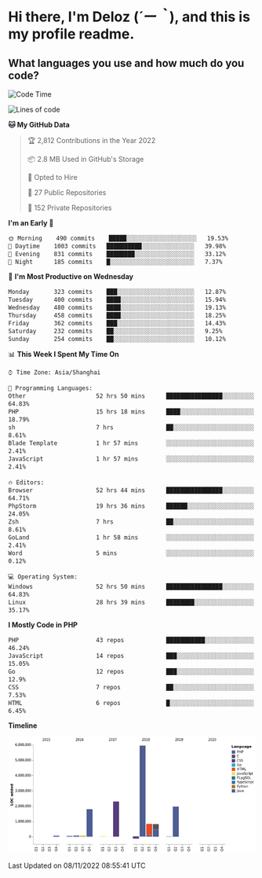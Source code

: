 # **Hi there, I'm Deloz (*´ー｀*), and this is my profile readme.**
<!--  [![Profile views](https://gpvc.arturio.dev/dank-del)](https://github.com/dank-del) -->
## **What languages you use and how much do you code?**

<!--START_SECTION:waka-->
![Code Time](http://img.shields.io/badge/Code%20Time-271%20hrs%2033%20mins-blue)

![Lines of code](https://img.shields.io/badge/From%20Hello%20World%20I%27ve%20Written-14%20Million%20lines%20of%20code-blue)

**🐱 My GitHub Data** 

> 🏆 2,812 Contributions in the Year 2022
 > 
> 📦 2.8 MB Used in GitHub's Storage 
 > 
> 💼 Opted to Hire
 > 
> 📜 27 Public Repositories 
 > 
> 🔑 152 Private Repositories  
 > 
**I'm an Early 🐤** 

```text
🌞 Morning    490 commits    █████░░░░░░░░░░░░░░░░░░░░   19.53% 
🌆 Daytime    1003 commits   ██████████░░░░░░░░░░░░░░░   39.98% 
🌃 Evening    831 commits    ████████░░░░░░░░░░░░░░░░░   33.12% 
🌙 Night      185 commits    █░░░░░░░░░░░░░░░░░░░░░░░░   7.37%

```
📅 **I'm Most Productive on Wednesday** 

```text
Monday       323 commits    ███░░░░░░░░░░░░░░░░░░░░░░   12.87% 
Tuesday      400 commits    ████░░░░░░░░░░░░░░░░░░░░░   15.94% 
Wednesday    480 commits    ████░░░░░░░░░░░░░░░░░░░░░   19.13% 
Thursday     458 commits    ████░░░░░░░░░░░░░░░░░░░░░   18.25% 
Friday       362 commits    ███░░░░░░░░░░░░░░░░░░░░░░   14.43% 
Saturday     232 commits    ██░░░░░░░░░░░░░░░░░░░░░░░   9.25% 
Sunday       254 commits    ██░░░░░░░░░░░░░░░░░░░░░░░   10.12%

```


📊 **This Week I Spent My Time On** 

```text
⌚︎ Time Zone: Asia/Shanghai

💬 Programming Languages: 
Other                    52 hrs 50 mins      ████████████████░░░░░░░░░   64.83% 
PHP                      15 hrs 18 mins      ████░░░░░░░░░░░░░░░░░░░░░   18.79% 
sh                       7 hrs               ██░░░░░░░░░░░░░░░░░░░░░░░   8.61% 
Blade Template           1 hr 57 mins        ░░░░░░░░░░░░░░░░░░░░░░░░░   2.41% 
JavaScript               1 hr 57 mins        ░░░░░░░░░░░░░░░░░░░░░░░░░   2.41%

🔥 Editors: 
Browser                  52 hrs 44 mins      ████████████████░░░░░░░░░   64.71% 
PhpStorm                 19 hrs 36 mins      ██████░░░░░░░░░░░░░░░░░░░   24.05% 
Zsh                      7 hrs               ██░░░░░░░░░░░░░░░░░░░░░░░   8.61% 
GoLand                   1 hr 58 mins        ░░░░░░░░░░░░░░░░░░░░░░░░░   2.41% 
Word                     5 mins              ░░░░░░░░░░░░░░░░░░░░░░░░░   0.12%

💻 Operating System: 
Windows                  52 hrs 50 mins      ████████████████░░░░░░░░░   64.83% 
Linux                    28 hrs 39 mins      ████████░░░░░░░░░░░░░░░░░   35.17%

```

**I Mostly Code in PHP** 

```text
PHP                      43 repos            ███████████░░░░░░░░░░░░░░   46.24% 
JavaScript               14 repos            ███░░░░░░░░░░░░░░░░░░░░░░   15.05% 
Go                       12 repos            ███░░░░░░░░░░░░░░░░░░░░░░   12.9% 
CSS                      7 repos             ██░░░░░░░░░░░░░░░░░░░░░░░   7.53% 
HTML                     6 repos             █░░░░░░░░░░░░░░░░░░░░░░░░   6.45%

```


**Timeline**

![Chart not found](https://raw.githubusercontent.com/deloz/deloz/main/charts/bar_graph.png) 


 Last Updated on 08/11/2022 08:55:41 UTC
<!--END_SECTION:waka-->
